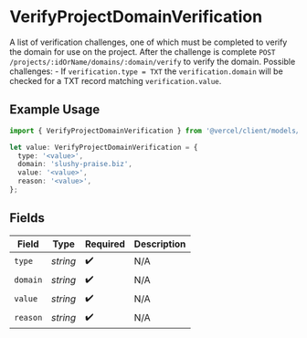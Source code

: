 # VerifyProjectDomainVerification

A list of verification challenges, one of which must be completed to verify the domain for use on the project. After the challenge is complete `POST /projects/:idOrName/domains/:domain/verify` to verify the domain. Possible challenges: - If `verification.type = TXT` the `verification.domain` will be checked for a TXT record matching `verification.value`.

## Example Usage

```typescript
import { VerifyProjectDomainVerification } from '@vercel/client/models/operations';

let value: VerifyProjectDomainVerification = {
  type: '<value>',
  domain: 'slushy-praise.biz',
  value: '<value>',
  reason: '<value>',
};
```

## Fields

| Field    | Type     | Required           | Description |
| -------- | -------- | ------------------ | ----------- |
| `type`   | _string_ | :heavy_check_mark: | N/A         |
| `domain` | _string_ | :heavy_check_mark: | N/A         |
| `value`  | _string_ | :heavy_check_mark: | N/A         |
| `reason` | _string_ | :heavy_check_mark: | N/A         |
